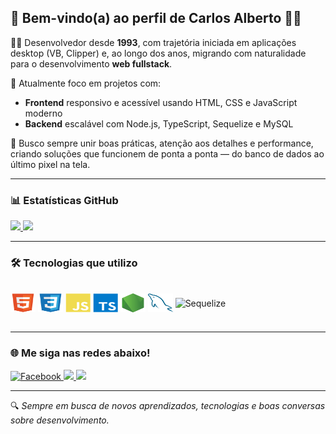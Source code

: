 ## 👋 Bem-vindo(a) ao perfil de Carlos Alberto 🤘🏽

👨‍💻 Desenvolvedor desde **1993**, com trajetória iniciada em aplicações desktop (VB, Clipper) e, ao longo dos anos, migrando com naturalidade para o desenvolvimento **web fullstack**.

🚀 Atualmente foco em projetos com:
- **Frontend** responsivo e acessível usando HTML, CSS e JavaScript moderno
- **Backend** escalável com Node.js, TypeScript, Sequelize e MySQL

🎯 Busco sempre unir boas práticas, atenção aos detalhes e performance, criando soluções que funcionem de ponta a ponta — do banco de dados ao último pixel na tela.

---

### 📊 Estatísticas GitHub

<div>
  <a href="https://github.com/slayer-br">
    <img height="180em" src="https://github-readme-stats.vercel.app/api?username=slayer-br&show_icons=true&theme=dark&include_all_commits=true&count_private=true"/>
    <img height="180em" src="https://github-readme-stats.vercel.app/api/top-langs/?username=slayer-br&layout=compact&langs_count=6&theme=dark"/>
  </a>
</div>

---

### 🛠️ Tecnologias que utilizo

<div style="display: inline_block"><br>
  <img align="center" alt="HTML" height="30" width="40" src="https://raw.githubusercontent.com/devicons/devicon/master/icons/html5/html5-original.svg">
  <img align="center" alt="CSS" height="30" width="40" src="https://raw.githubusercontent.com/devicons/devicon/master/icons/css3/css3-original.svg">
  <img align="center" alt="JavaScript" height="30" width="40" src="https://raw.githubusercontent.com/devicons/devicon/master/icons/javascript/javascript-plain.svg">
  <img align="center" alt="TypeScript" height="30" width="40" src="https://raw.githubusercontent.com/devicons/devicon/master/icons/typescript/typescript-plain.svg">
  <img align="center" alt="Node.js" height="30" width="40" src="https://raw.githubusercontent.com/devicons/devicon/master/icons/nodejs/nodejs-original.svg">
  <img align="center" alt="MySQL" height="30" width="40" src="https://raw.githubusercontent.com/devicons/devicon/master/icons/mysql/mysql-original.svg">
  <img align="center" alt="Sequelize" height="30" width="40" src="https://cdn.jsdelivr.net/gh/devicons/devicon/icons/sequelize/sequelize-original.svg">
</div>

<br>

---

### 🌐 Me siga nas redes abaixo!

<div> 
  <a href="https://www.facebook.com/slayer.br/" target="_blank">
    <img alt="Facebook" src="https://img.shields.io/badge/-facebook?style=social&logo=facebook&logoColor=3b5998&label=facebook">
  </a> 
  <a href="https://www.instagram.com/slayer_br1975/" target="_blank">
    <img src="https://img.shields.io/badge/-instagram?style=social&logo=instagram&logoColor=E4405F&label=instagram">
  </a>
  <a href="https://www.linkedin.com/in/carlos-alberto-da-silva-93758b270/" target="_blank">
    <img src="https://img.shields.io/badge/-linkedin?style=social&logo=linkedin&logoColor=0A66C2&label=linkedin">
  </a>
</div>

---

🔍 *Sempre em busca de novos aprendizados, tecnologias e boas conversas sobre desenvolvimento.*

